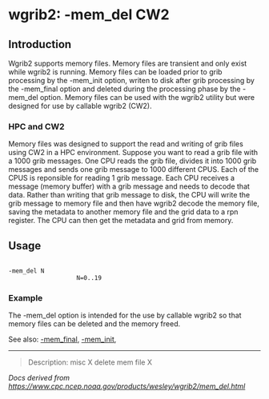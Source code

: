 # wgrib2: -mem_del CW2

## Introduction

Wgrib2 supports memory files. Memory files are transient and only exist
while wgrib2 is running. Memory files
can be loaded prior to grib processing by the -mem_init option,
writen to disk after grib processing by the -mem_final option
and deleted during the processing phase by the -mem_del option.
Memory files can be used with the wgrib2 utility but were designed for use by callable wgrib2 (CW2).

### HPC and CW2

Memory files was designed to support the read and writing of grib files using CW2 in
a HPC environment. Suppose you want to read a grib file with a 1000 grib messages.
One CPU reads the grib file, divides it into 1000 grib messages and sends one
grib message to 1000 different CPUS. Each of the CPUS is reponsible for
reading 1 grib message. Each CPU receives a message (memory buffer) with
a grib message and needs to decode that data. Rather than writing that
grib message to disk, the CPU will write the grib message to memory file
and then have wgrib2 decode the memory file, saving the metadata to another
memory file and the grid data to a rpn register. The CPU can then get the
metadata and grid from memory.

## Usage

```

-mem_del N
                   N=0..19

```

### Example

The -mem_del option is intended for the use by callable wgrib2
so that memory files can be deleted and the memory freed.

See also: [-mem_final](./mem_final.md),
[-mem_init](./mem_init.md),

---

> Description: misc X delete mem file X

_Docs derived from <https://www.cpc.ncep.noaa.gov/products/wesley/wgrib2/mem_del.html>_
